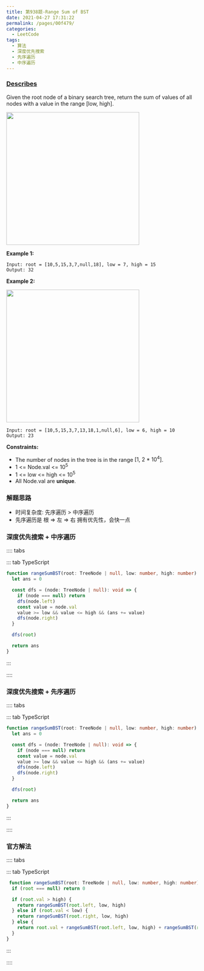 ```yaml
---
title: 第938题-Range Sum of BST
date: 2021-04-27 17:31:22
permalink: /pages/00f479/
categories:
  - LeetCode
tags:
  - 算法
  - 深度优先搜索
  - 先序遍历
  - 中序遍历
---
```


### [Describes](https://leetcode-cn.com/problems/range-sum-of-bst/)

Given the <span class="span-shadow">root</span> node of a binary search tree, return the sum of values of all nodes with a value in the range <span class="span-shadow">[low, high]</span>.

<!-- more -->

<img src="https://cdn.jsdelivr.net/gh/xiaojun996/CDN/images/leetcode/range-sum-of-bst-1.jpeg" width="350" />

**Example 1:**

```
Input: root = [10,5,15,3,7,null,18], low = 7, high = 15
Output: 32
```

**Example 2:**

<img src="https://cdn.jsdelivr.net/gh/xiaojun996/CDN/images/leetcode/range-sum-of-bst-2.jpeg" width="350" />

```
Input: root = [10,5,15,3,7,13,18,1,null,6], low = 6, high = 10
Output: 23
```

**Constraints:**

- The number of nodes in the tree is in the range <span class="span-shadow">[1, 2 * 10<sup>4</sup>]</span>.
- <span class="span-shadow">1 <= Node.val <= 10<sup>5</sup></span>
- <span class="span-shadow">1 <= low <= high <= 10<sup>5</sup></span>
- All <span class="span-shadow">Node.val</span> are **unique**.

### 解题思路

- 时间复杂度: 先序遍历 > 中序遍历
- 先序遍历是 根 => 左 => 右 拥有优先性，会快一点

### 深度优先搜索 + 中序遍历

:::: tabs

::: tab TypeScript

```TypeScript
function rangeSumBST(root: TreeNode | null, low: number, high: number): number {
  let ans = 0

  const dfs = (node: TreeNode | null): void => {
    if (node === null) return
    dfs(node.left)
    const value = node.val
    value >= low && value <= high && (ans += value)
    dfs(node.right)
  }

  dfs(root)

  return ans
}
```

:::

::::

### 深度优先搜索 + 先序遍历

:::: tabs

::: tab TypeScript

```TypeScript
function rangeSumBST(root: TreeNode | null, low: number, high: number): number {
  let ans = 0

  const dfs = (node: TreeNode | null): void => {
    if (node === null) return
    const value = node.val
    value >= low && value <= high && (ans += value)
    dfs(node.left)
    dfs(node.right)
  }

  dfs(root)

  return ans
}
```

:::

::::

### 官方解法

:::: tabs

::: tab TypeScript

```TypeScript
 function rangeSumBST(root: TreeNode | null, low: number, high: number): number {
  if (root === null) return 0

  if (root.val > high) {
    return rangeSumBST(root.left, low, high)
  } else if (root.val < low) {
    return rangeSumBST(root.right, low, high)
  } else {
    return root.val + rangeSumBST(root.left, low, high) + rangeSumBST(root.right, low, high)
  }
}
```

:::

::::
